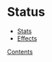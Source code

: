 # Status

- [Stats](https://github.com/Alexxx180/Desert-Rage/blob/help/Manual/Status/Stats/README.md)
- [Effects](https://github.com/Alexxx180/Desert-Rage/blob/help/Manual/Status/Effects/README.md)

[Contents](https://github.com/Alexxx180/Desert-Rage/blob/help/Manual/README.md)
